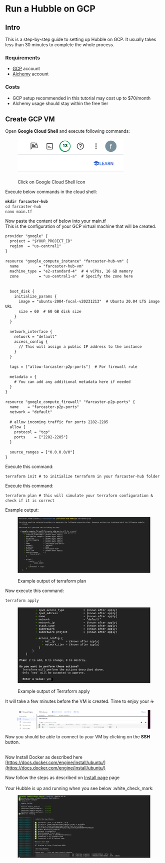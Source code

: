 # Run a Hubble on GCP

## Intro
This is a step-by-step guide to setting up Hubble on GCP. 
It usually takes less than 30 minutes to complete the whole process.

### Requirements
- [GCP](https://console.cloud.google.com/) account
- [Alchemy](https://www.alchemy.com/) account

### Costs
- GCP setup recommended in this tutorial may cost up to $70/month
- Alchemy usage should stay within the free tier


## Create GCP VM

Open **Google Cloud Shell** and execute following commands:

<figure><img src="../assets/images/google_cloud_shell.png" alt=""><figcaption><p>Click on Google Cloud Shell Icon</p></figcaption></figure>

Execute below commands in the cloud shell:

<pre><code><strong>mkdir farcaster-hub
</strong>cd farcaster-hub
nano main.tf
</code></pre>

Now paste the content of below into your main.tf \
This is the configuration of your GCP virtual machine that will be created.

```
provider "google" {
  project = "$YOUR_PROJECT_ID"
  region  = "us-central1"
}

resource "google_compute_instance" "farcaster-hub-vm" {
  name         = "farcaster-hub-vm"
  machine_type = "e2-standard-4"  # 4 vCPUs, 16 GB memory
  zone         = "us-central1-a"  # Specify the zone here


  boot_disk {
    initialize_params {
      image = "ubuntu-2004-focal-v20231213"  # Ubuntu 20.04 LTS image URL
      size = 60  # 60 GB disk size
    }
  }

  network_interface {
    network = "default"
    access_config {
      // This will assign a public IP address to the instance
    }
  }

  tags = ["allow-farcaster-p2p-ports"]  # For firewall rule

  metadata = {
    # You can add any additional metadata here if needed
  }
}

resource "google_compute_firewall" "farcaster-p2p-ports" {
  name    = "farcaster-p2p-ports"
  network = "default"
  
  # allow incoming traffic for ports 2282-2285
  allow {
    protocol = "tcp"
    ports    = ["2282-2285"]
  }

  source_ranges = ["0.0.0.0/0"]
}
```

Execute this command:

```
terraform init # to initialize terraform in your farcaster-hub folder
```

Execute this command:

```
terraform plan # this will simulate your terraform configuration & check if it is correct
```

Example output:

<figure><img src="../assets/images/gcp_terraform_plan.png" alt=""><figcaption><p>Example output of terraform plan</p></figcaption></figure>

Now execute this command:

```bash
terraform apply
```

<figure><img src="../assets/images/gcp_terraform_apply.png" alt=""><figcaption><p>Example output of Terraform apply</p></figcaption></figure>

It will take a few minutes before the VM is created. Time to enjoy your :coffee:

<figure><img src="../assets/images/gcp_vm_overview.png" alt=""><figcaption></figcaption></figure>

Now you should be able to connect to your VM by clicking on the **SSH** button.

\
Now Install Docker as described here [https://docs.docker.com/engine/install/ubuntu/](https://docs.docker.com/engine/install/ubuntu/)


Now follow the steps as described on [Install page](../intro/install.md) page \
\
Your Hubble is up and running when you see below :white\_check\_mark:

<figure><img src="../assets/images/gcp_hubble_running.png" alt=""><figcaption></figcaption></figure>

